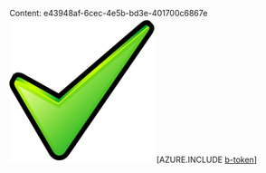Content: e43948af-6cec-4e5b-bd3e-401700c6867e![image](bc0bcc10-fcfd-4b37-aad3-68f2939ce4fe.png)
[AZURE.INCLUDE [b-token](60f0594c-529d-405e-9b78-989944d3f918.md)]
